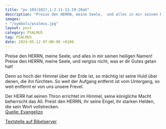 ```yaml
---
title: "ps 103(102),1-2.11-12.19-20ab"
description: "Preise den HERRN, meine Seele,  und alles in mir seinen heiligen Namen! Preise den HERRN, meine Seele,  und vergiss nicht, was er dir Gutes getan hat!  Denn so hoch der Himmel über der Erde ist,  so mächtig ist seine Huld über denen, die ihn fürchten. So weit der Aufgang entfe...."
images:
- "/symbols/psalmus.jpg"
layout: post
category: PSALMUS
tag: PSALMUS
date: 2024-05-12 07:00:00 +0100
---
```

Preise den HERRN, meine Seele, 
und alles in mir seinen heiligen Namen!
Preise den HERRN, meine Seele, 
und vergiss nicht, was er dir Gutes getan hat!

Denn so hoch der Himmel über der Erde ist, 
so mächtig ist seine Huld über denen, die ihn fürchten.
So weit der Aufgang entfernt ist vom Untergang, 
so weit entfernt er von uns unsere Frevel.<!--more-->

Der HERR hat seinen Thron errichtet im Himmel, 
seine königliche Macht beherrscht das All.
Preist den HERRN, ihr seine Engel,
ihr starken Helden, die sein Wort vollstrecken.<br>
[Quelle: Evangelizo](https://evangeliumtagfuertag.org/DE/gospel)

[Textstelle auf Bibelserver](https://www.bibleserver.com/EU/ps103(102),1-2.11-12.19-20ab)
